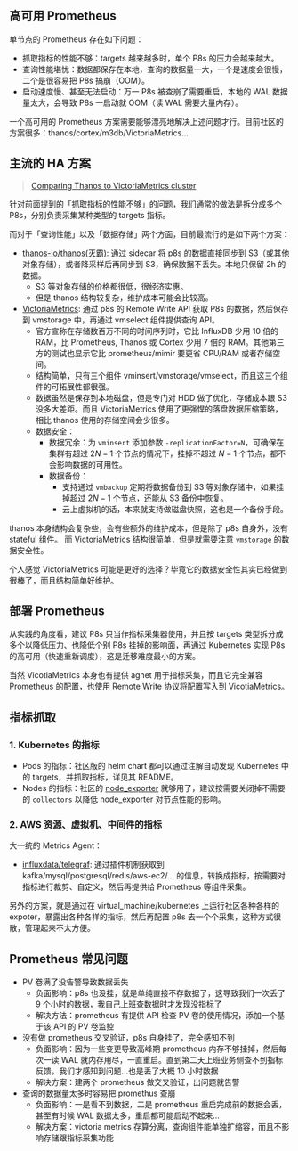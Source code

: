 ## 高可用 Prometheus

单节点的 Prometheus 存在如下问题：

- 抓取指标的性能不够：targets 越来越多时，单个 P8s 的压力会越来越大。
- 查询性能堪忧：数据都保存在本地，查询的数据量一大，一个是速度会很慢，二个是很容易把 P8s 搞崩（OOM）。
- 启动速度慢、甚至无法启动：万一 P8s 被查崩了需要重启，本地的 WAL 数据量太大，会导致 P8s 一启动就 OOM（读 WAL 需要大量内存）。

一个高可用的 Prometheus 方案需要能够漂亮地解决上述问题才行。目前社区的方案很多：thanos/cortex/m3db/VictoriaMetrics...

## 主流的 HA 方案

>[Comparing Thanos to VictoriaMetrics cluster](https://faun.pub/comparing-thanos-to-victoriametrics-cluster-b193bea1683)

针对前面提到的「抓取指标的性能不够」的问题，我们通常的做法是拆分成多个 P8s，分别负责采集某种类型的 targets 指标。

而对于「查询性能」以及「数据存储」两个方面，目前最流行的是如下两个方案：

- [thanos-io/thanos(灭霸)](https://github.com/thanos-io/thanos): 通过 sidecar 将 p8s 的数据直接同步到 S3（或其他对象存储），或者降采样后再同步到 S3，确保数据不丢失。本地只保留 2h 的数据。
  - S3 等对象存储的价格都很低，很经济实惠。
  - 但是 thanos 结构较复杂，维护成本可能会比较高。
- [VictoriaMetrics](https://github.com/VictoriaMetrics/VictoriaMetrics): 通过 p8s 的 Remote Write API 获取 P8s 的数据，然后保存到 vmstorage 中，再通过 vmselect 组件提供查询 API。
  - 官方宣称在存储数百万不同的时间序列时，它比 InfluxDB 少用 10 倍的 RAM，比 Prometheus, Thanos 或 Cortex 少用 7 倍的 RAM。其他第三方的测试也显示它比 prometheus/mimir 要更省 CPU/RAM 或者存储空间。
  - 结构简单，只有三个组件 vminsert/vmstorage/vmselect，而且这三个组件的可拓展性都很强。
  - 数据虽然是保存到本地磁盘，但是专门对 HDD 做了优化，存储成本跟 S3 没多大差距。而且 VictoriaMetrics 使用了更强悍的落盘数据压缩策略，相比 thanos 使用的存储空间会少很多。
  - 数据安全：
    - 数据冗余：为 `vminsert` 添加参数 `-replicationFactor=N`，可确保在集群有超过 $2N - 1$ 个节点的情况下，挂掉不超过 $N-1$ 个节点，都不会影响数据的可用性。
    - 数据备份：
      - 支持通过 `vmbackup` 定期将数据备份到 S3 等对象存储中，如果挂掉超过 $2N - 1$ 个节点，还能从 S3 备份中恢复。
      - 云上虚拟机的话，本来就支持做磁盘快照，这也是一个备份手段。


thanos 本身结构会复杂些，会有些额外的维护成本，但是除了 p8s 自身外，没有 stateful 组件。
而 VictoriaMetrics 结构很简单，但是就需要注意 `vmstorage` 的数据安全性。

个人感觉 VictoriaMetrics 可能是更好的选择？毕竟它的数据安全性其实已经做到很棒了，而且结构简单好维护。



## 部署 Prometheus

从实践的角度看，建议 P8s 只当作指标采集器使用，并且按 targets 类型拆分成多个以降低压力、也降低个别 P8s 挂掉的影响面，再通过 Kubernetes 实现 P8s 的高可用（快速重新调度），这是迁移难度最小的方案。

当然 VicotiaMetrics 本身也有提供 agnet 用于指标采集，而且它完全兼容 Prometheus 的配置，也使用 Remote Write 协议将配置写入到 VicotiaMetrics。

## 指标抓取

### 1. Kubernetes 的指标

- Pods 的指标：社区版的 helm chart 都可以通过注解自动发现 Kubernetes 中的 targets，并抓取指标，详见其 README。
- Nodes 的指标：社区的 [node_exporter](https://github.com/prometheus/node_exporter) 就够用了，建议按需要关闭掉不需要的 `collectors` 以降低 node_exporter 对节点性能的影响。

### 2. AWS 资源、虚拟机、中间件的指标

大一统的 Metrics Agent：

- [influxdata/telegraf](https://github.com/influxdata/telegraf): 通过插件机制获取到 kafka/mysql/postgresql/redis/aws-ec2/... 的信息，转换成指标，按需要对指标进行裁剪、自定义，然后再提供给 Prometheus 等组件采集。

另外的方案，就是通过在 virtual_machine/kubernetes 上运行社区各种各样的 expoter，暴露出各种各样的指标，然后再配置 p8s 去一个个采集，这种方式很散，管理起来不太方便。


## Prometheus 常见问题

- PV 卷满了没告警导致数据丢失
  - 负面影响：p8s 也没挂，就是单纯直接不存数据了，这导致我们一次丢了 9 个小时的数据，我自己上班查数据时才发现没指标了
  - 解决方法：prometheus 有提供 API 检查 PV 卷的使用情况，添加一个基于该 API 的 PV 卷监控
- 没有做 prometheus 交叉验证，p8s 自身挂了，完全感知不到
  - 负面影响：因为一些变更导致高峰期 prometheus 内存不够挂掉，然后每次一读 WAL 就内存用尽，一直重启。直到第二天上班业务侧查不到指标反馈，我们才感知到问题...也是丢了大概 10 小时数据
  - 解决方案：建两个 prometheus 做交叉验证，出问题就告警
- 查询的数据量太多时容易把 promethus 查崩
  - 负面影响：一是看不到数据，二是 prometheus 重启完成前的数据会丢，甚至有时候 WAL 数据太多，重启都可能启动不起来...
  - 解决方案：victoria metrics 存算分离，查询组件能单独扩缩容，而且不影响存储跟指标采集功能
